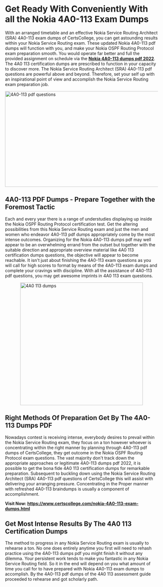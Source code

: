 <h1><strong>Get Ready With Conveniently With all the Nokia 4A0-113 Exam Dumps&nbsp;</strong></h1>
<p><span style="font-weight: 400;">With an arranged timetable and an effective Nokia Service Routing Architect (SRA) 4A0-113 exam dumps of CertsCollege, you can get astounding results within your Nokia Service Routing exam. These updated Nokia 4A0-113 pdf dumps will function with you, and make your Nokia OSPF Routing Protocol exam preparation smooth. You would operate far better and full the provided assignment on schedule via the <strong><a href="https://www.certscollege.com/nokia-4A0-113-exam-dumps.html">Nokia 4A0-113 dumps pdf 2022</a></strong>. The 4A0 113 certification dumps are prescribed to function in your capacity to discover more. The Nokia Service Routing Architect (SRA) 4A0-113 pdf questions are powerful above and beyond. Therefore, set your self up with an inspirational point of view and accomplish the Nokia Service Routing exam preparation job.&nbsp;</span></p>
<p><span style="font-weight: 400;"><img style="display: block; margin-left: auto; margin-right: auto;" src="https://i.ibb.co/CPDK3ps/Yellow-and-Blue-Initiative-Blog-Banner.png" alt="4A0-113 pdf questions" width="559" height="315" /></span></p>
<h2><strong>4A0-113 PDF Dumps - Prepare Together with the Foremost Tactic</strong></h2>
<p><span style="font-weight: 400;">Each and every year there is a range of understudies displaying up inside the Nokia OSPF Routing Protocol certification test. Get the altering possibilities from this Nokia Service Routing exam and just the men and women who endeavor 4A0-113 pdf dumps appropriately come by the most intense outcomes. Organizing for the Nokia 4A0-113 dumps pdf may well appear to be an overwhelming errand from the outset but together with the suitable direction and appropriate overview material like 4A0 113 certification dumps questions, the objective will appear to become reachable. It isn't just about finishing the 4A0-113 exam questions as you will call for high scores to format by means of the 4A0-113 exam dumps and complete your cravings with discipline. With all the assistance of 4A0-113 pdf questions, you may get awesome imprints in 4A0 113 exam questions.</span></p>
<p><span style="font-weight: 400;"><a href="https://tinyurl.com/nnbfaus9"><img style="display: block; margin-left: auto; margin-right: auto;" src="https://i.ibb.co/9tMrhdY/Teacher-Appreciation-Invitation.png" alt="4A0 113 dumps " width="404" height="404" /></a></span></p>
<h2><strong>Right Methods Of Preparation Get By The 4A0-113 Dumps PDF</strong></h2>
<p><span style="font-weight: 400;">Nowadays contest is receiving intense, everybody desires to prevail within the Nokia Service Routing exam, they focus on a ton however whoever is concentrating within the right manner by planning through 4A0-113 pdf dumps of CertsCollege, they get outcome in the Nokia OSPF Routing Protocol exam questions. The vast majority don't track down the appropriate approaches or legitimate 4A0-113 dumps pdf 2022, it is possible to get the bona fide 4A0 113 certification dumps for remarkable preparation. Subsequent to buckling down using the Nokia Service Routing Architect (SRA) 4A0-113 pdf questions of CertsCollege this will assist with delivering your arranging pressure. Concentrating in the Proper manner with refreshed 4A0-113 braindumps is usually a component of accomplishment.</span></p>
<p><span style="font-weight: 400;"><strong>Visit Now: <a href="https://www.certscollege.com/nokia-4A0-113-exam-dumps.html">https://www.certscollege.com/nokia-4A0-113-exam-dumps.html</a></strong></span></p>
<h2><strong>Get Most Intense Results By The 4A0 113 Certification Dumps</strong></h2>
<p><span style="font-weight: 400;">The method to progress in any Nokia Service Routing exam is usually to rehearse a ton. No one does entirely anytime you first will need to rehash practice using the 4A0-113 dumps pdf you might finish it without any dilemma. Your persistent work tends to make you fantastic in any Nokia Service Routing field. So it in the end will depend on you what amount of time you call for to have prepared with Nokia 4A0-113 exam dumps to accomplish. By the 4A0-113 pdf dumps of the 4A0 113 assessment guide proceeded to rehearse and got scholarly path.</span></p>
